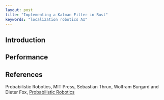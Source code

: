 ```yaml
---
layout: post
title: "Implementing a Kalman Filter in Rust"
keywords: "localization robotics AI"
---
```


## Introduction


## Performance


## References
Probabilistic Robotics, MIT Press, Sebastian Thrun, Wolfram Burgard and Dieter Fox, [Probabilistic Robotics](http://probabilistic-robotics.org/)
